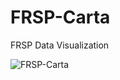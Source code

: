 # FRSP-Carta
FRSP Data Visualization

![FRSP-Carta](https://github.com/FRCSP/FRSP-Carta/workflows/FRSP-Carta/badge.svg)
